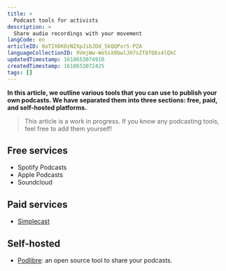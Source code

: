 ```yaml
---
title: >
  Podcast tools for activists
description: >
  Share audio recordings with your movement
langCode: en
articleID: 8oTIX6KOzNZXpJibJDd_SkQQPxrS-PZA
languageCollectionID: 9VmjWw-WeSsX8bwlJH7sZf8fO6s4lQkC
updatedTimestamp: 1618653074910
createdTimestamp: 1618653072425
tags: []
---
```


**In this article, we outline various tools that you can use to publish your own podcasts. We have separated them into three sections: free, paid, and self-hosted platforms.**

> This article is a work in progress. If you know any podcasting tools, feel free to add them yourself!

## Free services

-   Spotify Podcasts
-   Apple Podcasts
-   Soundcloud

## Paid services

-   [Simplecast](https://simplecast.com/features-pricing/)

## Self-hosted

-   [Podlibre](https://podlibre.org/castopod-an-open-source-podcast-hosting-service/): an open source tool to share your podcasts.